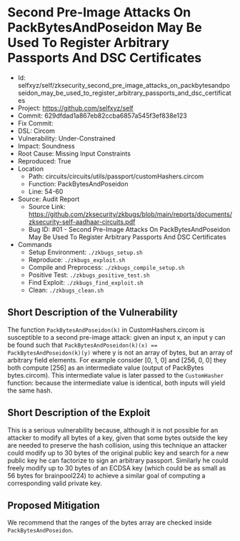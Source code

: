 # Second Pre-Image Attacks On PackBytesAndPoseidon May Be Used To Register Arbitrary Passports And DSC Certificates

* Id: selfxyz/self/zksecurity_second_pre_image_attacks_on_packbytesandposeidon_may_be_used_to_register_arbitrary_passports_and_dsc_certificates
* Project: https://github.com/selfxyz/self
* Commit: 629dfdad1a867eb82ccba6857a545f3ef838e123
* Fix Commit: 
* DSL: Circom
* Vulnerability: Under-Constrained
* Impact: Soundness
* Root Cause: Missing Input Constraints
* Reproduced: True
* Location
  - Path: circuits/circuits/utils/passport/customHashers.circom
  - Function: PackBytesAndPoseidon
  - Line: 54-60
* Source: Audit Report
  - Source Link: https://github.com/zksecurity/zkbugs/blob/main/reports/documents/zksecurity-self-aadhaar-circuits.pdf
  - Bug ID: #01 - Second Pre-Image Attacks On PackBytesAndPoseidon May Be Used To Register Arbitrary Passports And DSC Certificates
* Commands
  - Setup Environment: `./zkbugs_setup.sh`
  - Reproduce: `./zkbugs_exploit.sh`
  - Compile and Preprocess: `./zkbugs_compile_setup.sh`
  - Positive Test: `./zkbugs_positive_test.sh`
  - Find Exploit: `./zkbugs_find_exploit.sh`
  - Clean: `./zkbugs_clean.sh`

## Short Description of the Vulnerability

The function `PackBytesAndPoseidon(k)` in CustomHashers.circom is susceptible to a second pre-image attack: given an input x, an input y can be found such that `PackBytesAndPoseidon(k)(x) == PackBytesAndPoseidon(k)(y)` where y is not an array of bytes, but an array of arbitrary field elements. For example consider [0, 1, 0] and [256, 0, 0] they both compute [256] as an intermediate value (output of PackBytes bytes.circom). This intermediate value is later passed to the `CustomHasher` function: because the intermediate value is identical, both inputs will yield the same hash.

## Short Description of the Exploit

This is a serious vulnerability because, although it is not possible for an attacker to modify all bytes of a key, given that some bytes outside the key are needed to preserve the hash collision, using this technique an attacker could modify up to 30 bytes of the original public key and search for a new public key he can factorize to sign an arbitrary passport. Similarly he could freely modify up to 30 bytes of an ECDSA key (which could be as small as 56 bytes for brainpool224) to achieve a similar goal of computing a corresponding valid private key.

## Proposed Mitigation

We recommend that the ranges of the bytes array are checked inside `PackBytesAndPoseidon`.

